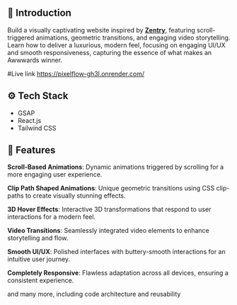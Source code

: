 
## <a name="introduction">🤖 Introduction</a>

Build a visually captivating website inspired by **[Zentry](https://zentry.com/)**, featuring scroll-triggered animations, geometric transitions, and engaging video storytelling. Learn how to deliver a luxurious, modern feel, focusing on engaging UI/UX and smooth responsiveness, capturing the essence of what makes an Awwwards winner.

#Live link  https://pixelflow-gh3l.onrender.com/

## <a name="tech-stack">⚙️ Tech Stack</a>

- GSAP
- React.js
- Tailwind CSS

## <a name="features">🔋 Features</a>

 **Scroll-Based Animations**: Dynamic animations triggered by scrolling for a more engaging user experience.

 **Clip Path Shaped Animations**: Unique geometric transitions using CSS clip-paths to create visually stunning effects.

 **3D Hover Effects**: Interactive 3D transformations that respond to user interactions for a modern feel.

 **Video Transitions**: Seamlessly integrated video elements to enhance storytelling and flow.

 **Smooth UI/UX**: Polished interfaces with buttery-smooth interactions for an intuitive user journey.

 **Completely Responsive**: Flawless adaptation across all devices, ensuring a consistent experience.

and many more, including code architecture and reusability
